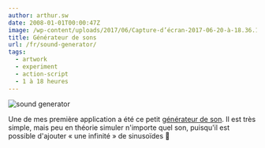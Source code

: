 ```yaml
---
author: arthur.sw
date: 2008-01-01T00:00:47Z
image: /wp-content/uploads/2017/06/Capture-d’écran-2017-06-20-à-18.36.14-thumb.png
title: Générateur de sons
url: /fr/sound-generator/
tags:
  - artwork
  - experiment
  - action-script
  - 1 à 18 heures
---
```


![sound generator](/wp-content/uploads/2017/06/Capture-d’écran-2017-06-20-à-18.36.14.png)

Une de mes première application a été ce petit [générateur de son](http://arthurmasson.xyz/old/WaveGenerator.html). Il est très simple, mais peu en théorie simuler n'importe quel son, puisqu'il est possible d'ajouter « une infinité » de sinusoïdes 🙂